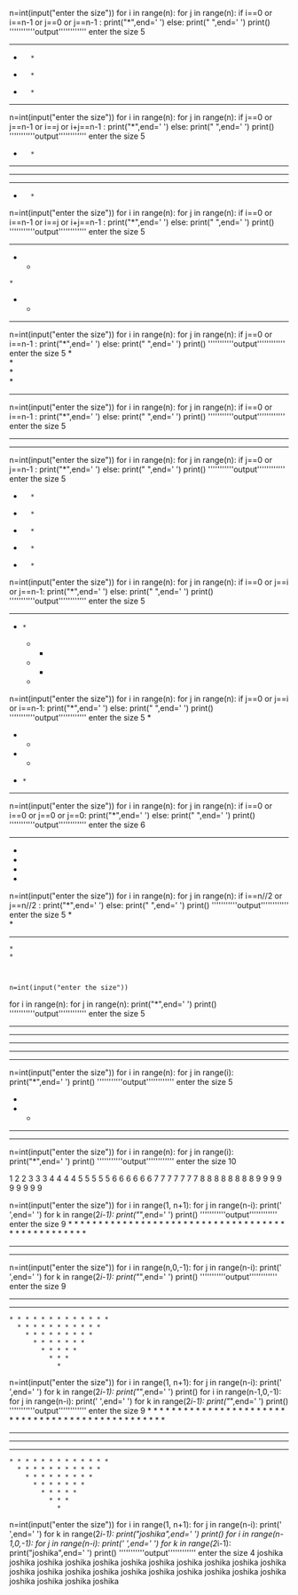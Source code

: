 n=int(input("enter the size"))
for i in range(n):
    for j in range(n):
        if i==0 or  i==n-1 or j==0 or j==n-1 :
            print("*",end=' ')
        else:
            print(" ",end=' ')
    print()
'''''''''''output''''''''''''
enter the size 5
* * * * * 
*       * 
*       * 
*       * 
* * * * * 


n=int(input("enter the size"))
for i in range(n):
    for j in range(n):
        if j==0 or  j==n-1 or i==j or i+j==n-1 :
            print("*",end=' ')
        else:
            print(" ",end=' ')
    print()
'''''''''''output''''''''''''
enter the size 5
*       * 
* *   * * 
*   *   * 
* *   * * 
*       *


n=int(input("enter the size"))
for i in range(n):
    for j in range(n):
        if i==0 or  i==n-1 or i==j or i+j==n-1 :
            print("*",end=' ')
        else:
            print(" ",end=' ')
    print()
 '''''''''''output''''''''''''
 enter the size 5
* * * * * 
  *   *   
    *     
  *   *   
* * * * * 


n=int(input("enter the size"))
for i in range(n):
    for j in range(n):
        if j==0 or  i==n-1 :
            print("*",end=' ')
        else:
            print(" ",end=' ')
    print()
 '''''''''''output''''''''''''
    enter the size 5
*         
*         
*         
*         
* * * * * 


n=int(input("enter the size"))
for i in range(n):
    for j in range(n):
        if i==0 or  i==n-1 :
            print("*",end=' ')
        else:
            print(" ",end=' ')
    print()
   '''''''''''output''''''''''''
    enter the size 5
* * * * * 
          
          
          
* * * * * 


n=int(input("enter the size"))
for i in range(n):
    for j in range(n):
        if j==0 or  j==n-1 :
            print("*",end=' ')
        else:
            print(" ",end=' ')
    print()
  '''''''''''output''''''''''''
  enter the size 5
*       * 
*       * 
*       * 
*       * 
*       *

n=int(input("enter the size"))
for i in range(n):
    for j in range(n):
        if i==0 or  j==i or j==n-1:
            print("*",end=' ')
        else:
            print(" ",end=' ')
    print()
'''''''''''output''''''''''''
enter the size 5
* * * * * 
  *     * 
    *   * 
      * * 
       *


n=int(input("enter the size"))
for i in range(n):
    for j in range(n):
        if j==0 or  j==i or i==n-1:
            print("*",end=' ')
        else:
            print(" ",end=' ')
    print()
'''''''''''output''''''''''''
enter the size 5
*         
* *       
*   *     
*     *   
* * * * * 


n=int(input("enter the size"))
for i in range(n):
    for j in range(n):
        if i==0 or i==0 or j==0 or j==0:
            print("*",end=' ')
        else:
            print(" ",end=' ')
    print()
'''''''''''output''''''''''''
enter the size 6
* * * * * * 
*           
*           
*           
*           


n=int(input("enter the size"))
for i in range(n):
    for j in range(n):
        if i==n//2 or j==n//2 :
            print("*",end=' ')
        else:
            print(" ",end=' ')
    print()
'''''''''''output''''''''''''
enter the size 5
    *     
    *     
* * * * * 
    *     
    *     



    n=int(input("enter the size"))
for i in range(n):
    for j in range(n):
            print("*",end=' ')
    print()
'''''''''''output''''''''''''
enter the size 5
* * * * * 
* * * * * 
* * * * * 
* * * * * 
* * * * * 


n=int(input("enter the size"))
for i in range(n):
    for j in range(i):
            print("*",end=' ')
    print()
'''''''''''output''''''''''''
enter the size 5

* 
* * 
* * * 
* * * * 


n=int(input("enter the size"))
for i in range(n):
    for j in range(i):
            print("*",end=' ')
    print()
'''''''''''output''''''''''''
enter the size 10

1 
2 2 
3 3 3 
4 4 4 4 
5 5 5 5 5 
6 6 6 6 6 6 
7 7 7 7 7 7 7 
8 8 8 8 8 8 8 8 
9 9 9 9 9 9 9 9 9 


n=int(input("enter the size"))
for i in range(1, n+1):
    for j in range(n-i):
         print(' ',end=' ')
    for k in range(2*i-1):
         print("*",end=' ')
    print()
'''''''''''output''''''''''''
enter the size 9
                * 
              * * * 
            * * * * * 
          * * * * * * * 
        * * * * * * * * * 
      * * * * * * * * * * * 
    * * * * * * * * * * * * * 
  * * * * * * * * * * * * * * * 
* * * * * * * * * * * * * * * * * 


n=int(input("enter the size"))
for i in range(n,0,-1):
    for j in range(n-i):
         print(' ',end=' ')
    for k in range(2*i-1):
         print("*",end=' ')
    print()
'''''''''''output''''''''''''
enter the size 9
* * * * * * * * * * * * * * * * * 
  * * * * * * * * * * * * * * * 
    * * * * * * * * * * * * * 
      * * * * * * * * * * * 
        * * * * * * * * * 
          * * * * * * * 
            * * * * * 
              * * * 
                * 


n=int(input("enter the size"))
for i in range(1, n+1):
    for j in range(n-i):
         print(' ',end=' ')
    for k in range(2*i-1):
         print("*",end=' ')
    print()
for i in range(n-1,0,-1):
    for j in range(n-i):
         print(' ',end=' ')
    for k in range(2*i-1):
         print("*",end=' ')
    print()
'''''''''''output''''''''''''
enter the size 9
                * 
              * * * 
            * * * * * 
          * * * * * * * 
        * * * * * * * * * 
      * * * * * * * * * * * 
    * * * * * * * * * * * * * 
  * * * * * * * * * * * * * * * 
* * * * * * * * * * * * * * * * * 
  * * * * * * * * * * * * * * * 
    * * * * * * * * * * * * * 
      * * * * * * * * * * * 
        * * * * * * * * * 
          * * * * * * * 
            * * * * * 
              * * * 
                * 



n=int(input("enter the size"))
for i in range(1, n+1):
    for j in range(n-i):
         print(' ',end=' ')
    for k in range(2*i-1):
         print("joshika",end=' ')
    print()
for i in range(n-1,0,-1):
    for j in range(n-i):
         print(' ',end=' ')
    for k in range(2*i-1):
         print("joshika",end=' ')
    print()
'''''''''''output''''''''''''
enter the size 4
      joshika 
    joshika joshika joshika 
  joshika joshika joshika joshika joshika 
joshika joshika joshika joshika joshika joshika joshika 
  joshika joshika joshika joshika joshika 
    joshika joshika joshika 
      joshika 
